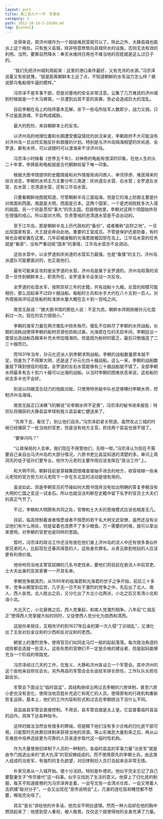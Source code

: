 ```yaml
---
layout: post
title: 第二百九十一节　军管会
category: 5
path: 2012-10-18-5-29100.md
tag: [normal]
---
```


　　总得来说，把济州城作为一个超级难民营就可以了。除此之外，大静县城也能派上这个用处。只有旌义县城，除非特意修筑向县城供水的设施，否则无法有效的利用。当然，要靠自然降水：奉天水维持日用也不难当地的百姓就是这么过日子的。

　　“我们先把济州城利用起来：这里的港口条件最好，又有充沛的水源。”冯宗泽说着又有些犹豫，“就是距离朝鲜本土近了点，不知道朝鲜的水军战力怎么样？据说那乌龟船很牛逼的模样。”

　　冯宗泽不是军事干部，但是对基地的安全非常注意。云集了几万难民的济州城到时候就是一个大马蜂窝，一旦遭到出其不意的突袭，势必会造成巨大的混乱。

　　目前李朝在岛上的陆师基本瓦解，余下一些屯所驻军人数即少，战力又弱。只不过釜底游魂，不会构成威胁。

　　最大的危险，来自朝鲜本土的反攻。

　　以济州岛的地理位置和长期遭受倭寇侵扰的状况来说，李朝政府不大可能没有对济州岛一旦出险实施反扑和救援的计划。特别是与济州岛隔海相望的庆尚道、全罗道，都有水师，可以说随时可以渡海来干涉济州岛。

　　冯宗泽小时候看《世界五千年》，对神奇的龟船有很深的印象。在他人生的头二十年里，李舜臣和龟船就是古代朝鲜给留下唯一印象。

　　根据大图书馆提供的史籍情报和对外情报局询问商人、审讯俘虏、难民得来的综合消息，李朝的水师主力主要分布三南道：庆尚道左水营、右水营；全罗道左水营、右水营；忠清道水营，还有江华岛水营。

　　只要看朝鲜地图就知道，尽管朝鲜半岛三面临海，但是它的海上防御主要是针对南面和西面。南面是大明，西面是日本。这两个国家，一个是虎视眈眈多次入侵的敌国，另一个则是贯彻“事大”的宗主国。但是暗地里，李朝对这两个领国始终存在很强的戒心。所以面对大明。负责警戒的忠清道水营是不会出动的。

　　至于江华岛，那是朝鲜半岛上历代政权的“备份”，或者雅称“巡狩之地”。一旦出现国家有变，大王就会奔向此地。重要的王室成员。不管是保护还是防备，有时候也会被安置在这里。几年前被废黜的光海君就被囚禁在岛上。江华岛水营的任务就是“看家”，没有严重动摇“国本”的事情，江华岛水营亦不会调动。

　　这些水营中，以全罗道和庆尚道的水营实力最强，也是“备倭”的主力。济州岛派遣队可能要面对的，也正是他们。

　　最有可能来反攻的是全罗道的水营。济州岛是属于全罗道的。济州岛陷落的消息一旦传到朝鲜本土，职责所在，全罗道多半会发动一次反攻。

　　全罗道的右营水军，按照崇祯三年的史籍，共有战船十九艘。左营的规模可能相仿，那么加起来不过四十艘战船。每船的士兵和水手大约在八十五到一百人。对外情报局评估这些船的标准排水量大概在五十到一百吨之间。

　　南宫无敌说：“据大图书馆的那批人说：不足为虑。朝鲜水师刚刚被孙元化盘剥过一次。现在的实力很弱小。”

　　李朝的海军力量在两次倭乱中损失殆尽。倭乱不仅耗尽了李朝的水师战船，长期的消耗战使得李朝的船材资源也损耗过甚。光海君在位的天启年间，李朝廷议一度提出造战船百艘来补充水师加强海防。但是因为船材的匮乏，最后只勉强造了二三十艘而已。

　　而1631年当年，孙元化还派人到李朝求购战船。李朝的战船数量原本就不足，但是为了不得罪大明，还是送了孙元化四十艘战船。这么一来，李朝的战船数量就下降到很低的程度。全罗道的左右水营能够有三十艘战船就不错了。全部李朝水师最多有五十到六十艘可以出海的战船。以当时李朝的困难状态来说，这些船的状态多半也不会好。

　　别说以四艘混合动力的炮舰对敌，只使用特务艇中队也足够横扫李朝水师，控制济州岛海域。

　　南宫无敌正口沫横飞的解说“论李朝水师不足畏”，冯宗泽的秘书进来报告：特侦队将捕获的大静县监李球和旌义县监崔仁健送来了。

　　“先带下去，看住了。别让他们自杀。”冯宗泽赶紧关照道。虽然攻占三城的时候已经捕获了一批当地的官吏，但是没有地方主官。抓住两个县监也很不错了。

　　“要审问吗？”

　　“让政保局的人去审。我们现在不用管他们，先晾一晾。”冯宗泽认为现在不需要自己亲自出马济州岛的大部分情况，六房书吏比县监知道的清楚的多。审问上周洞天的徒子徒孙们更专业。他作为元老的主要作用应该发挥在“政治工作”上。

　　和大明不同，朝鲜目前是穿越集团很难直接抽手进去的地方，收容培植一些亲元老院的官方势力对元老院下一步在东北亚的活动是很有用的。

　　虽说如此，但是李朝官员的节操如何大图书馆并没有给出明确的答复李朝没有大明的亡国之变这一试金石。所以也就没法判断在史籍中留下名字的官员士大夫们的真正气节了。

　　不过，李朝和大明颇有共同之处，官僚和士大夫的思维模式应该也相差无几。

　　目前，临高控制着或者情愿或者不情愿的若干名大明文武官僚，虽然还没有论证他们有什么用处，但是留着也浪费不了多少粮食。万一需要的时候，就可以拿出来使用。对李朝的官吏也是同样的思路。

　　暂时，冯宗泽的政治工作还没有放在他们身上济州岛的流人中还有很多类似朴家兄弟的人，比起现在还春风得意的人，这些身负罪名，从青云跌到地狱的人应该更有利用价值。

　　他吩咐将当地主管官奴婢的几名书吏找来，要他们将目前在册流人中前官吏、士大夫出身的及其家眷一一开具名单。

　　李朝党争极其烈，从1595年的临海君和光海君的世子之争开始，前后三十多年，党争从朝堂到后宫，几乎无一日不处于激烈的党争之中。先后出了北人、南人、西人各党。北人胜出之后，又分化出了大北小北两派，小北之后又有清小北和浊小北。

　　大北灭亡，小北衰微之后，西人党重起，和南人党激烈相争。八年前“仁祖反正”使得西人党掌握大权的同时，又促使西人党分化为勋西和清西。

　　这般你来我往，互相攻讦的到1627年后金的第一次入侵“丁卯胡乱”，又演化出了主张对后金议和的少西和反对议和的老西。

　　朝堂上的激烈党争，使得官员们如同走马灯一般的起起落落。每次政治角逐的成败都会造就一批流人。这些失势的官僚们不一定是合格的建设者，但是起码能够充当一个阶段的带路党。

　　冯宗泽经过几天的工作，在旌义、大静和济州各设立一个军管会。其中济州的这个由他亲自担任会长。另外两县的军管会会长由驻军排长担任，工作队队长担任副会长。

　　军管会下面设立“临时县监”，其结构继续沿用过去李朝的六房体制，甚至六房小吏也没有变化，使用当地百姓补充逃亡和死亡的人员。使得原有的行政机构重新恢复运转。基本上，他们的工作内容和形式和过去在李朝统治下没什么不同。

　　县监由县军管会直接控制。不用说，县军管会就是太上皇。它监督着临时县监的运作。具体下达各种指令。

　　这样的做法当然会有很多的弊端，但是眼下他们没有多少合格的归化民干部可用，只能暂时先依靠旧体制来获得当地的资源。等山东难民大量到来之后，再从山东难民中培养选拔更为可靠的人员来逐步取代这一临时性机构。

　　作为大量使用旧体制下人员的一种制约，各临时县监的军事力量“治安军”就是由专门挑选出来的“苦大仇深”的官奴婢组成的。而不使用原先的李朝士兵。由这类人组成的治安军，有强烈的复仇欲望，对旧体制旧人员打击起来会非常无情。

　　朴家兄弟从一入城开始。便十分活跃。特别是朴德欢。他似乎完全忘记了自己要娶妻生子“传宗接代”这一码事。似乎又找到了生活的意义。他穿上了归化民的制服，每天不知道疲倦的为冯宗泽奔走着，一会写文告一会清点仓库，一会又带着人去抓捕“敌对分子”，一会又出现在“宣传说明会”上。亢奋的连吃饭和睡觉都不想要，喉咙完全哑了。

　　其实“首长”讲给他的许多话，他完全不明白道理。然而一种火焰却在他的胸中燃烧起来了：他感到受人重视，被人敬畏，仅仅这个就使得他的全身充满了力量。